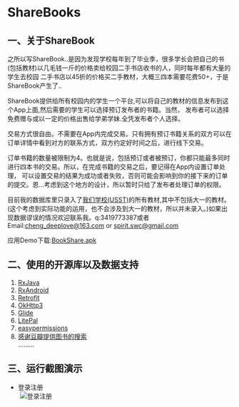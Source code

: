 # ShareBooks
 ## 一、关于ShareBook
之所以写ShareBook..是因为发现学校每年到了毕业季，很多学长会把自己的书(包括教材)以几毛钱一斤的价格卖给校园二手书店收书的人，同时每年都有大量的学生去校园
二手书店以45折的价格买二手教材，大概三四本需要花费50+，于是ShareBook产生了..  

ShareBook提供给所有校园内的学生一个平台,可以将自己的教材的信息发布到这个App上面,然后需要的学生可以选择预订发布者的书籍。当然，
发布者可以选择免费赠与或以一定的价格出售给学弟学妹.全凭发布者个人选择。  

交易方式很自由。不需要在App内完成交易。只有拥有预订书籍关系的双方可以在订单详情中看到对方的联系方式，双方约定好时间之后，进行线下交易。  

订单书籍的数量被限制为4。也就是说，包括预订或者被预订，你都只能最多同时进行四本书的交易。所以，在完成书籍的交易之后，要记得在App内设置订单处理，
可以设置交易的结果为成功或者失败，否则可能会影响到你的接下来的订单的提交。恩...考虑到这个地方的设计，所以暂时只给了发布者处理订单的权限。   

目前我的数据库里只录入了[我们学校(USST)](http://www.usst.edu.cn/)的所有教材,其中不包括大一的教材。(这个考虑到实际功能的运用，也不会涉及到大一的教材，所以并未录入。)如果出现数据谬误的情况欢迎联系我。q:3419773387或者Email:cheng_deeplove@163.com or spirit.swc@gmail.com

应用Demo下载:[BookShare.apk](https://github.com/cheng-github/ShareBooks/raw/master/%E5%BA%94%E7%94%A8Demo/app-debug.apk)

## 二、使用的开源库以及数据支持
1. [RxJava ](https://github.com/ReactiveX/RxJava)
2. [RxAndroid](https://github.com/ReactiveX/RxAndroid)
3. [Retrofit](https://github.com/square/retrofit)
4. [OkHttp3](https://github.com/square/okhttp)
5. [Glide](https://github.com/bumptech/glide)
6. [LitePal](https://github.com/LitePalFramework/LitePal)
7. [easypermissions](https://github.com/googlesamples/easypermissions)
8. [感谢豆瓣提供图书的搜索](https://developers.douban.com/wiki/?title=book_v2#get_book_search)  
.........  
## 三、运行截图演示
 * 登录注册  
  ![登录注册](https://github.com/cheng-github/ShareBooks/blob/master/screenshots/login.gif)
